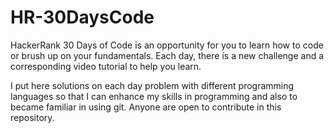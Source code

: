 # HR-30DaysCode

HackerRank 30 Days of Code is an opportunity for you to learn how to code or brush up on your fundamentals. Each day, there is a new challenge and a corresponding video tutorial to help you learn.

I put here solutions on each day problem with different programming languages so that I can enhance my skills in programming and also to became familiar in using git. Anyone are open to contribute in this repository.

